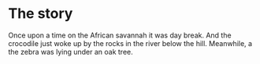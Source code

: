 # The story

Once upon a time on the African savannah it was day break. And the crocodile just woke up by the rocks in the river below the hill. Meanwhile, a the zebra was lying under an oak tree. 